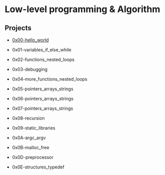 # Low-level programming & Algorithm

## Projects

* [0x00-hello_world](https://github.com/blucoder206/holbertonschool-low_level_programming/tree/master/0x00-hello_world)

* 0x01-variables_if_else_while

* 0x02-functions_nested_loops

* 0x03-debugging

* 0x04-more_functions_nested_loops

* 0x05-pointers_arrays_strings

* 0x06-pointers_arrays_strings

* 0x07-pointers_arrays_strings

* 0x08-recursion

* 0x09-static_libraries

* 0x0A-argc_argv

* 0x0B-malloc_free

* 0x0D-preprocessor

* 0x0E-structures_typedef
